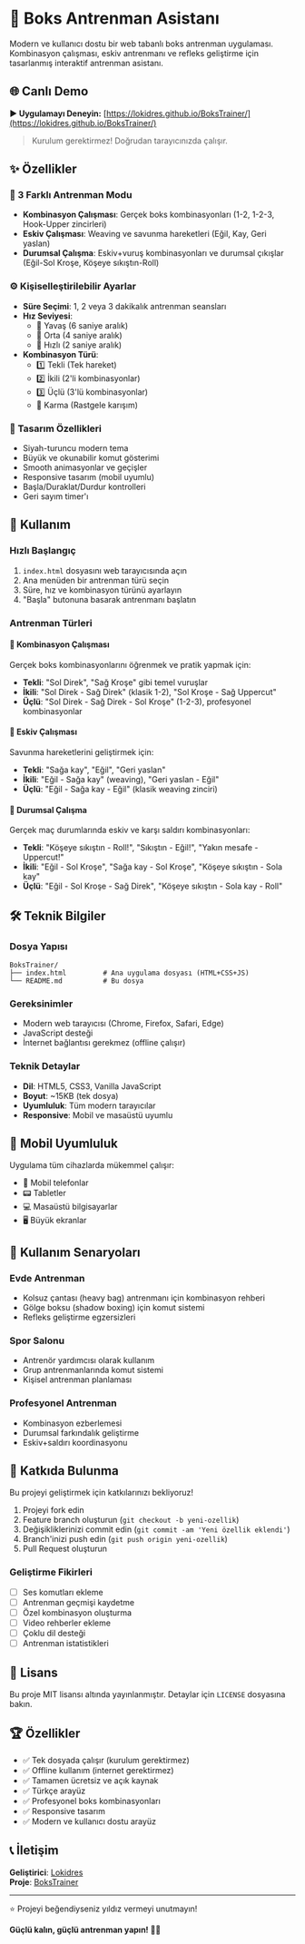 # 🥊 Boks Antrenman Asistanı

Modern ve kullanıcı dostu bir web tabanlı boks antrenman uygulaması. Kombinasyon çalışması, eskiv antrenmanı ve refleks geliştirme için tasarlanmış interaktif antrenman asistanı.

## 🌐 Canlı Demo

**▶️ Uygulamayı Deneyin:** [https://lokidres.github.io/BoksTrainer/](https://lokidres.github.io/BoksTrainer/)

> Kurulum gerektirmez! Doğrudan tarayıcınızda çalışır.

## ✨ Özellikler

### 🎯 3 Farklı Antrenman Modu
- **Kombinasyon Çalışması**: Gerçek boks kombinasyonları (1-2, 1-2-3, Hook-Upper zincirleri)
- **Eskiv Çalışması**: Weaving ve savunma hareketleri (Eğil, Kay, Geri yaslan)
- **Durumsal Çalışma**: Eskiv+vuruş kombinasyonları ve durumsal çıkışlar (Eğil-Sol Kroşe, Köşeye sıkıştın-Roll)

### ⚙️ Kişiselleştirilebilir Ayarlar
- **Süre Seçimi**: 1, 2 veya 3 dakikalık antrenman seansları
- **Hız Seviyesi**: 
  - 🐌 Yavaş (6 saniye aralık)
  - 🚶 Orta (4 saniye aralık)
  - 🏃 Hızlı (2 saniye aralık)
- **Kombinasyon Türü**:
  - 1️⃣ Tekli (Tek hareket)
  - 2️⃣ İkili (2'li kombinasyonlar)
  - 3️⃣ Üçlü (3'lü kombinasyonlar)
  - 🎯 Karma (Rastgele karışım)

### 🎨 Tasarım Özellikleri
- Siyah-turuncu modern tema
- Büyük ve okunabilir komut gösterimi
- Smooth animasyonlar ve geçişler
- Responsive tasarım (mobil uyumlu)
- Başla/Duraklat/Durdur kontrolleri
- Geri sayım timer'ı

## 🚀 Kullanım

### Hızlı Başlangıç
1. `index.html` dosyasını web tarayıcısında açın
2. Ana menüden bir antrenman türü seçin
3. Süre, hız ve kombinasyon türünü ayarlayın
4. "Başla" butonuna basarak antrenmanı başlatın

### Antrenman Türleri

#### 🥊 Kombinasyon Çalışması
Gerçek boks kombinasyonlarını öğrenmek ve pratik yapmak için:
- **Tekli**: "Sol Direk", "Sağ Kroşe" gibi temel vuruşlar
- **İkili**: "Sol Direk - Sağ Direk" (klasik 1-2), "Sol Kroşe - Sağ Uppercut"
- **Üçlü**: "Sol Direk - Sağ Direk - Sol Kroşe" (1-2-3), profesyonel kombinasyonlar

#### 🤺 Eskiv Çalışması  
Savunma hareketlerini geliştirmek için:
- **Tekli**: "Sağa kay", "Eğil", "Geri yaslan"
- **İkili**: "Eğil - Sağa kay" (weaving), "Geri yaslan - Eğil"
- **Üçlü**: "Eğil - Sağa kay - Eğil" (klasik weaving zinciri)

#### 🎯 Durumsal Çalışma
Gerçek maç durumlarında eskiv ve karşı saldırı kombinasyonları:
- **Tekli**: "Köşeye sıkıştın - Roll!", "Sıkıştın - Eğil!", "Yakın mesafe - Uppercut!"
- **İkili**: "Eğil - Sol Kroşe", "Sağa kay - Sol Kroşe", "Köşeye sıkıştın - Sola kay"
- **Üçlü**: "Eğil - Sol Kroşe - Sağ Direk", "Köşeye sıkıştın - Sola kay - Roll"

## 🛠️ Teknik Bilgiler

### Dosya Yapısı
```
BoksTrainer/
├── index.html         # Ana uygulama dosyası (HTML+CSS+JS)
└── README.md          # Bu dosya
```

### Gereksinimler
- Modern web tarayıcısı (Chrome, Firefox, Safari, Edge)
- JavaScript desteği
- İnternet bağlantısı gerekmez (offline çalışır)

### Teknik Detaylar
- **Dil**: HTML5, CSS3, Vanilla JavaScript
- **Boyut**: ~15KB (tek dosya)
- **Uyumluluk**: Tüm modern tarayıcılar
- **Responsive**: Mobil ve masaüstü uyumlu

## 📱 Mobil Uyumluluk

Uygulama tüm cihazlarda mükemmel çalışır:
- 📱 Mobil telefonlar
- 📟 Tabletler  
- 💻 Masaüstü bilgisayarlar
- 🖥️ Büyük ekranlar

## 🎯 Kullanım Senaryoları

### Evde Antrenman
- Kolsuz çantası (heavy bag) antrenmanı için kombinasyon rehberi
- Gölge boksu (shadow boxing) için komut sistemi
- Refleks geliştirme egzersizleri

### Spor Salonu
- Antrenör yardımcısı olarak kullanım
- Grup antrenmanlarında komut sistemi
- Kişisel antrenman planlaması

### Profesyonel Antrenman
- Kombinasyon ezberlemesi
- Durumsal farkındalık geliştirme
- Eskiv+saldırı koordinasyonu

## 🤝 Katkıda Bulunma

Bu projeyi geliştirmek için katkılarınızı bekliyoruz!

1. Projeyi fork edin
2. Feature branch oluşturun (`git checkout -b yeni-ozellik`)
3. Değişikliklerinizi commit edin (`git commit -am 'Yeni özellik eklendi'`)
4. Branch'inizi push edin (`git push origin yeni-ozellik`)
5. Pull Request oluşturun

### Geliştirme Fikirleri
- [ ] Ses komutları ekleme
- [ ] Antrenman geçmişi kaydetme
- [ ] Özel kombinasyon oluşturma
- [ ] Video rehberler ekleme
- [ ] Çoklu dil desteği
- [ ] Antrenman istatistikleri

## 📄 Lisans

Bu proje MIT lisansı altında yayınlanmıştır. Detaylar için `LICENSE` dosyasına bakın.

## 🏆 Özellikler

- ✅ Tek dosyada çalışır (kurulum gerektirmez)
- ✅ Offline kullanım (internet gerektirmez)
- ✅ Tamamen ücretsiz ve açık kaynak
- ✅ Türkçe arayüz
- ✅ Profesyonel boks kombinasyonları
- ✅ Responsive tasarım
- ✅ Modern ve kullanıcı dostu arayüz

## 📞 İletişim

**Geliştirici**: [Lokidres](https://github.com/Lokidres)  
**Proje**: [BoksTrainer](https://github.com/Lokidres/BoksTrainer)

---

⭐ Projeyi beğendiyseniz yıldız vermeyi unutmayın!

**Güçlü kalın, güçlü antrenman yapın! 🥊💪**
